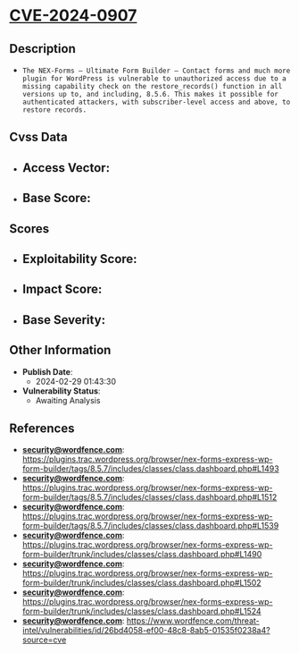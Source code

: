 
# [CVE-2024-0907](https://cve.mitre.org/cgi-bin/cvename.cgi?name=CVE-2024-0907)

## Description

- `The NEX-Forms – Ultimate Form Builder – Contact forms and much more plugin for WordPress is vulnerable to unauthorized access due to a missing capability check on the restore_records() function in all versions up to, and including, 8.5.6. This makes it possible for authenticated attackers, with subscriber-level access and above, to restore records.`

## Cvss Data

- **Access Vector**:
  - 
- **Base Score**:
  - 

## Scores

- **Exploitability Score**:
  - 
- **Impact Score**:
  - 
- **Base Severity**:
  - 

## Other Information

- **Publish Date**:
  - 2024-02-29 01:43:30
- **Vulnerability Status**:
  - Awaiting Analysis

## References

- **security@wordfence.com**: https://plugins.trac.wordpress.org/browser/nex-forms-express-wp-form-builder/tags/8.5.7/includes/classes/class.dashboard.php#L1493
- **security@wordfence.com**: https://plugins.trac.wordpress.org/browser/nex-forms-express-wp-form-builder/tags/8.5.7/includes/classes/class.dashboard.php#L1512
- **security@wordfence.com**: https://plugins.trac.wordpress.org/browser/nex-forms-express-wp-form-builder/tags/8.5.7/includes/classes/class.dashboard.php#L1539
- **security@wordfence.com**: https://plugins.trac.wordpress.org/browser/nex-forms-express-wp-form-builder/trunk/includes/classes/class.dashboard.php#L1490
- **security@wordfence.com**: https://plugins.trac.wordpress.org/browser/nex-forms-express-wp-form-builder/trunk/includes/classes/class.dashboard.php#L1502
- **security@wordfence.com**: https://plugins.trac.wordpress.org/browser/nex-forms-express-wp-form-builder/trunk/includes/classes/class.dashboard.php#L1524
- **security@wordfence.com**: https://www.wordfence.com/threat-intel/vulnerabilities/id/26bd4058-ef00-48c8-8ab5-01535f0238a4?source=cve

